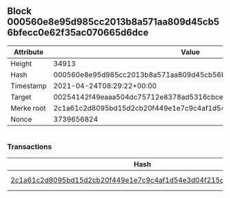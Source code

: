 ## Block 000560e8e95d985cc2013b8a571aa809d45cb56bfecc0e62f35ac070665d6dce

Attribute | Value
--- | ---
Height | 34913
Hash | 000560e8e95d985cc2013b8a571aa809d45cb56bfecc0e62f35ac070665d6dce
Timestamp | 2021-04-24T08:29:22+00:00
Target | 00254142f49eaaa504dc75712e8378ad5316cbcead634704b3734b6271167cc4
Merke root | 2c1a61c2d8095bd15d2cb20f449e1e7c9c4af1d54e3d04f215d90fb5f307cacf
Nonce | 3739656824

```

```

### Transactions

Hash | Amount
--- | ---
[2c1a61c2d8095bd15d2cb20f449e1e7c9c4af1d54e3d04f215d90fb5f307cacf](2c1a61c2d8095bd15d2cb20f449e1e7c9c4af1d54e3d04f215d90fb5f307cacf.md) | 10.00000000 SKEPTI 
